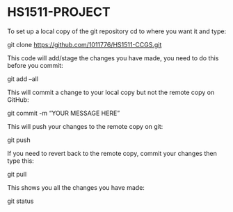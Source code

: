 # HS1511-PROJECT

To set up a local copy of the git repository cd to where you want it and type:

git clone https://github.com/1011776/HS1511-CCGS.git


This code will add/stage the changes you have made, you need to do this before you commit:

git add –all 


This will commit a change to your local copy but not the remote copy on GitHub:

git commit -m “YOUR MESSAGE HERE”


This will push your changes to the remote copy on git:

git push


If you need to revert back to the remote copy, commit your changes then type this:

git pull


This shows you all the changes you have made:

git status
